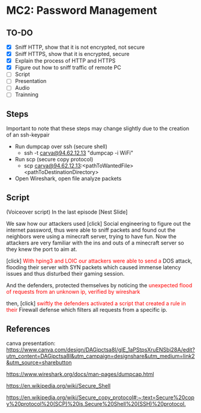 # MC2: Password Management

## TO-DO

- [x] Sniff HTTP, show that it is not encrypted, not secure
- [x] Sniff HTTPS, show that it is encrypted, secure
- [x] Explain the process of HTTP and HTTPS
- [x] Figure out how to sniff traffic of remote PC
- [ ] Script
- [ ] Presentation
- [ ] Audio
- [ ] Trainning

## Steps

Important to note that these steps may change slightly due to the creation of an ssh-keypair

- Run dumpcap over ssh (secure shell)
  - ssh -t carva@94.62.12.13 "dumpcap -i WiFi"
- Run scp (secure copy protocol)
  - scp carva@94.62.12.13:&lt;pathToWantedFile&gt; &lt;pathToDestinationDirectory&gt;
- Open Wireshark, open file analyze packets

## Script

(Voiceover script)
In the last episode [Nest Slide]

We saw how our attackers used [click] Social engineering to figure out the internet password, thus were able to sniff packets and found out the neighbors were using a minecraft server, trying to have fun. Now the attackers are very familiar with the ins and outs of a minecraft server so they knew the port to aim at.

[click] <span style="color:red">With hping3 and LOIC our attackers were able to send a </span> DOS attack, flooding their server with SYN packets which caused immense latency issues and thus disturbed their gaming session.

And the defenders, protected themselves by noticing the <span style="color:red">unexpected flood of requests from an unknown ip, verified by wireshark

then, [click] <span style="color:red">swiftly the defenders activated a script that created a rule in their</span> Firewall defense which filters all requests from a specific ip. 

## References

canva presentation: <https://www.canva.com/design/DAGipctsa8I/gIE_1aPStpsXruENSbj28A/edit?utm_content=DAGipctsa8I&utm_campaign=designshare&utm_medium=link2&utm_source=sharebutton>

<https://www.wireshark.org/docs/man-pages/dumpcap.html>

<https://en.wikipedia.org/wiki/Secure_Shell>

<https://en.wikipedia.org/wiki/Secure_copy_protocol#:~:text=Secure%20copy%20protocol%20(SCP)%20is,Secure%20Shell%20(SSH)%20protocol.>
